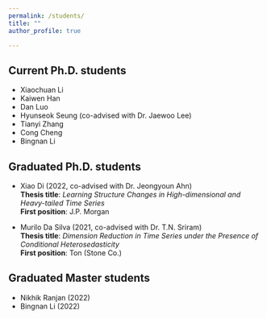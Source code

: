 ```yaml
---
permalink: /students/
title: ""
author_profile: true

---
```


## Current Ph.D. students

* <span style="font-size:1.0em;">Xiaochuan Li</span>  
* <span style="font-size:1.0em;">Kaiwen Han</span>            
* <span style="font-size:1.0em;">Dan Luo</span>      
* <span style="font-size:1.0em;">Hyunseok Seung (co-advised with Dr. Jaewoo Lee)</span>           
* <span style="font-size:1.0em;">Tianyi Zhang</span>     
* <span style="font-size:1.0em;">Cong Cheng</span>     
* <span style="font-size:1.0em;">Bingnan Li</span>   



## Graduated Ph.D. students

* <span style="font-size:1.0em;">Xiao Di (2022, co-advised with Dr. Jeongyoun Ahn)  
**Thesis title**: _Learning Structure Changes in High-dimensional and Heavy-tailed Time Series_  
**First position**: J.P. Morgan</span>   

* <span style="font-size:1.0em;">Murilo Da Silva (2021, co-advised with Dr. T.N. Sriram)  
**Thesis title**: _Dimension Reduction in Time Series under the Presence of Conditional Heterosedasticity_  
**First position**: Ton (Stone Co.)</span>   



## Graduated Master students

* <span style="font-size:1.0em;">Nikhik Ranjan (2022)  </span>
* <span style="font-size:1.0em;">Bingnan Li (2022)   </span>

<!-- **Thesis title**: _Combining Stacked Ensembling with Deep Neural Networks for Stock Predictions_ </span> -->
<!-- **Thesis title**: _Real-time Blood Pressure Estimation with Contact-free BedDot Monitor System_</span> -->
